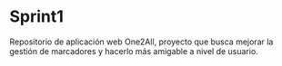 # Sprint1
Repositorio de aplicación web One2All, proyecto que busca mejorar la gestión de marcadores y hacerlo más amigable a nivel de usuario. 
